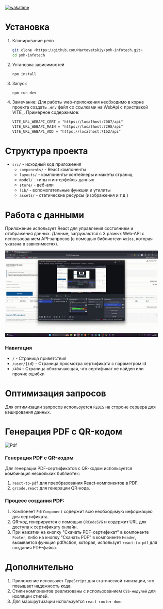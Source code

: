[![wakatime](https://wakatime.com/badge/user/10da1549-bcdb-4af9-9da3-6acda43316a1/project/a3911eee-7f6a-490d-9e91-ce317134fdcc.svg)](https://wakatime.com/badge/user/10da1549-bcdb-4af9-9da3-6acda43316a1/project/a3911eee-7f6a-490d-9e91-ce317134fdcc)

# Установка
1. Клонирование репо 
    ```bash
    git clone <https://github.com/Martovetskiy/pmh-infotech.git>
    cd pmh-infotech    
    ```
2. Установка зависимостей
    ```bash
   npm install
    ```
3. Запуск
    ```bash
    npm run dev
   ```
4. Замечание: Для работы web-приложения необходимо в корне проекта создать `.env` файл со ссылками на WebApi с приставкой VITE_. Примерное содержимое:
    ```.env
   VITE_URL_WEBAPI_CERT = "https://localhost:7007/api"
    VITE_URL_WEBAPI_MAIN = "https://localhost:7298/api"
    VITE_URL_WEBAPI_ADD = "https://localhost:7162/api" 
   ```
   
# Структура проекта

* `src/` - исходный код приложения
  * `components/` - React компоненты
  * `layouts/` - компоненты-контейнеры и макеты страниц
  * `model/` - типы и интерфейсы данных
  * `store/` - веб-апи
  * `lib/` - вспомогательные функции и утилиты
  * `assets/` - статические ресурсы (изображения и т.д.)

# Работа с данными
Приложение использует React для управления состоянием и отображения данных. Данные, загружаются с 3 разных Web-API с использованием API-запросов (с помощью библиотеки `Axios`, которая указана в зависимостях).

![Media](https://raw.githubusercontent.com/Martovetskiy/pmh-infotech/refs/heads/master/media/main.gif?raw=true)

### Навигация
* `/` - Страница приветствия
* `/user/{id}` - Страница просмотра сертификата с параметром id
* `/404` - Страница обозначающая, что сертификат не найден или прочие ошибки

# Оптимизация запросов
Для оптимизации запросов используется `REDIS` на стороне сервера для кэширования данных.

# Генерация PDF с QR-кодом

![Pdf](https://github.com/Martovetskiy/pmh-infotech/blob/master/media/pdf_work.gif?raw=true)

### Генерация PDF с QR-кодом
Для генерации PDF-сертификатов с QR-кодом используется комбинация нескольких библиотек:
1. `react-to-pdf` для преобразования React-компонентов в PDF.
2. `qrcode.react` для генерации QR-кода.

### Процесс создания PDF:
1. Компонент `PdfComponent` содержит всю необходимую информацию для сертификата.
2. QR-код генерируется с помощью `QRCodeSVG` и содержит URL для доступа к сертификату онлайн.
3. При нажатии на кнопку "Скачать PDF-сертификат" в компоненте `Footer`, либо на кнопку "Скачать PDF" в компоненте `Header`, вызывается функция pdfAction, которая, использует `react-to-pdf` для создания PDF-файла.


# Дополнительно
1. Приложение использует `TypeScript` для статической типизации, что повышает надежность кода.
2. Стили компонентов реализованы с использованием `CSS-модулей` для изоляции стилей.
3. Для маршрутизации используется `react-router-dom`.